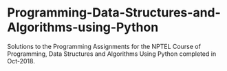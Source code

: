 # Programming-Data-Structures-and-Algorithms-using-Python

Solutions to the Programming Assignments for the NPTEL Course of Programming, Data Structures and Algorithms Using Python completed in Oct-2018.
